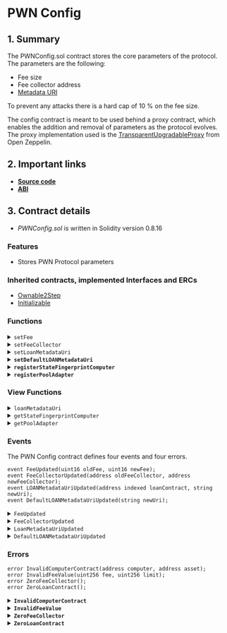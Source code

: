 # PWN Config

## 1. Summary

The PWNConfig.sol contract stores the core parameters of the protocol. The parameters are the following:

* Fee size
* Fee collector address
* [Metadata URI](https://docs.opensea.io/docs/metadata-standards)

To prevent any attacks there is a hard cap of 10 % on the fee size.

The config contract is meant to be used behind a proxy contract, which enables the addition and removal of parameters as the protocol evolves. The proxy implementation used is the [TransparentUpgradableProxy](https://docs.openzeppelin.com/contracts/4.x/api/proxy#transparent_proxy) from Open Zeppelin.

## 2. Important links

* [**Source code**](https://github.com/PWNFinance/pwn_contracts/blob/master/src/config/PWNConfig.sol)
* [**ABI**](/assets/PWNConfig%20(2).json)

## 3. Contract details

* _PWNConfig.sol_ is written in Solidity version 0.8.16

### Features

* Stores PWN Protocol parameters

### Inherited contracts, implemented Interfaces and ERCs

* [Ownable2Step](https://docs.openzeppelin.com/contracts/4.x/api/access#Ownable2Step)
* [Initializable](https://docs.openzeppelin.com/contracts/4.x/api/proxy#Initializable)

### Functions

<details>

<summary><code>setFee</code></summary>

#### Overview

&#x20;Updates the fee parameter of the PWN Protocol.&#x20;

This function takes one argument supplied by the owner:

* `uint16`**`_fee`** - New fee in basis points

#### Implementation

```solidity
function setFee(uint16 _fee) external onlyOwner {
    _setFee(_fee);
}
```

</details>

<details>

<summary><code>setFeeCollector</code></summary>

#### Overview

Updates the address that collects the PWN Protocol fees.

This function takes one argument supplied by the owner:

* `address`**`_feeCollector`**

#### Implementation

```solidity
function setFeeCollector(address _feeCollector) external onlyOwner {
    _setFeeCollector(_feeCollector);
}
```

</details>

<details>

<summary><code>setLoanMetadataUri</code></summary>

#### Overview

Updates the metadata URI for a loan contract.

This function takes two arguments supplied by the owner:

* `address`**`loanContract`** - Address of the loan contract for which the URI is updated
* `string memory`**`metadataUri`** - New URI

#### Implementation

```solidity
function setLoanMetadataUri(address loanContract, string memory metadataUri) external onlyOwner {
    loanMetadataUri[loanContract] = metadataUri;
    emit LoanMetadataUriUpdated(loanContract, metadataUri);
}
```

</details>

<details>

<summary><strong><code>setDefaultLOANMetadataUri</code></strong></summary>

#### Overview

Updates the default metadata URI for loan contracts.

This function takes one argument supplied by the owner:

* `string memory`**`metadataUri`** - New URI

#### Implementation

```solidity
function setDefaultLOANMetadataUri(string memory metadataUri) external onlyOwner {
    _loanMetadataUri[address(0)] = metadataUri;
    emit DefaultLOANMetadataUriUpdated(metadataUri);
}
```

</details>

<details>

<summary><strong><code>registerStateFingerprintComputer</code></strong></summary>

#### Overview

Registers a state fingerprint computer for a given asset.

This function takes two arguments supplied by the owner:

* `address`**`asset`** - The asset for which the computer is registered
* `address`**`computer`** - The computer to be registered. Use a zero address to remove a computer

#### Implementation

```solidity
function registerStateFingerprintComputer(address asset, address computer) external onlyOwner {
    if (computer != address(0))
        if (!IStateFingerpringComputer(computer).supportsToken(asset))
            revert InvalidComputerContract({ computer: computer, asset: asset });

    _sfComputerRegistry[asset] = computer;
}
```

</details>

<details>

<summary><strong><code>registerPoolAdapter</code></strong></summary>

#### Overview

Registers a pool adapter for a given pool.

This function takes two arguments supplied by the owner:

* `address`**`pool`** - The pool for which the adapter is registered
* `address`**`adapter`** - The adapter to be registered

#### Implementation

```solidity
function registerPoolAdapter(address pool, address adapter) external onlyOwner {
    _poolAdapterRegistry[pool] = adapter;
}
```

</details>

### View Functions

<details>

<summary><code>loanMetadataUri</code></summary>

#### Overview

Returns a LOAN token metadata URI based on a loan contract that minted the token.

This function takes one argument supplied by the caller:

* `address`**`loanContract`** - Address of a loan contract

#### Implementation

```solidity
function loanMetadataUri(address loanContract) external view returns (string memory uri) {
    uri = _loanMetadataUri[loanContract];
    // If there is no metadata uri for a loan contract, use default metadata uri.
    if (bytes(uri).length == 0)
        uri = _loanMetadataUri[address(0)];
}
```

</details>

<details>

<summary><code>getStateFingerprintComputer</code></summary>

#### Overview

Returns the state fingerprint computer for a given asset.

This function takes one argument supplied by the caller:

* `address`**`asset`** - Address of the asset for which the computer is requested

#### Implementation

```solidity
function getStateFingerprintComputer(address asset) external view returns (IStateFingerpringComputer) {
    return IStateFingerpringComputer(_sfComputerRegistry[asset]);
}
```

</details>

<details>

<summary><code>getPoolAdapter</code></summary>

#### Overview

Returns the pool adapter for a given pool.

This function takes one argument supplied by the caller:

* `address`**`pool`** - Address of the pool for which the adapter is requested

#### Implementation

```solidity
function getPoolAdapter(address pool) external view returns (IPoolAdapter) {
    return IPoolAdapter(_poolAdapterRegistry[pool]);
}
```

</details>

### Events

The PWN Config contract defines four events and four errors.

```solidity
event FeeUpdated(uint16 oldFee, uint16 newFee);
event FeeCollectorUpdated(address oldFeeCollector, address newFeeCollector);
event LOANMetadataUriUpdated(address indexed loanContract, string newUri);
event DefaultLOANMetadataUriUpdated(string newUri);
```

<details>

<summary><code>FeeUpdated</code></summary>

FeeUpdated event is emitted when the protocol fee is updated. Fees are represented in basis points.

This event has two parameters:

* `uint16`**`oldFee`**
* `uint16`**`newFee`**

</details>

<details>

<summary><code>FeeCollectorUpdated</code></summary>

FeeCollectorUpdated event is emitted when the protocol fees collector address is updated.

This event has two parameters:

* `address`**`oldFeeCollector`**
* `address`**`newFeeCollector`**

</details>

<details>

<summary><code>LoanMetadataUriUpdated</code></summary>

LoanMetadataUriUpdated event is emitted when a metadata URI for a loan contract is updated.

This event has two parameters:

* `address indexed`**`loanContract`** - Address of the loan contract for which the URI is updated
* `string`**`newUri`**

</details>

<details>

<summary><code>DefaultLOANMetadataUriUpdated</code></summary>

DefaultLOANMetadataUriUpdated event is emitted when the default metadata URI for loan contracts is updated.

This event has one parameter:

* `string`**`newUri`**

</details>

### Errors

```solidity
error InvalidComputerContract(address computer, address asset);
error InvalidFeeValue(uint256 fee, uint256 limit);
error ZeroFeeCollector();
error ZeroLoanContract();
```

<details>

<summary><strong><code>InvalidComputerContract</code></strong></summary>

InvalidComputerContract error is thrown when registering a computer which does not support the asset it is registered for.

This error has two parameters:

* `address`**`computer`**
* `address`**`asset`**

</details>

<details>

<summary><strong><code>InvalidFeeValue</code></strong></summary>

InvalidFeeValue error is thrown when trying to set a fee value higher than `MAX_FEE`.

This error has two parameters:

* `uint256`**`fee`**
* `uint256`**`limit`**

</details>

<details>

<summary><strong><code>ZeroFeeCollector</code></strong></summary>

ZeroFeeCollector error is thrown when trying to set a fee collector to zero address.

</details>

<details>

<summary><strong><code>ZeroLoanContract</code></strong></summary>

ZeroLoanContract error is thrown when trying to set a LOAN token metadata uri for zero address loan contract.

</details>

